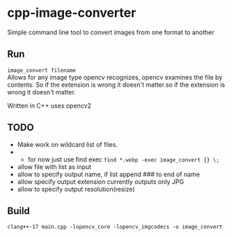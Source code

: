 # cpp-image-converter

Simple command line tool to convert images from one format to another

## Run

`image_convert filename`  
Allows for any image type opencv recognizes, opencv examines the file by contents.
So if the extension is wrong it doesn't matter.so if the extension is wrong it
doesn't matter.

Written in C++ uses opencv2

## TODO

* Make work on wildcard list of files.
* * for now just use find exec `find *.webp -exec image_convert {} \;`
* allow file with list as input
* allow to specify output name, if list append ### to end of name
* allow specify output extension currently outputs only JPG
* allow to specify output resolution(resize)

## Build

`clang++-17 main.cpp -lopencv_core -lopencv_imgcodecs -o image_convert`
